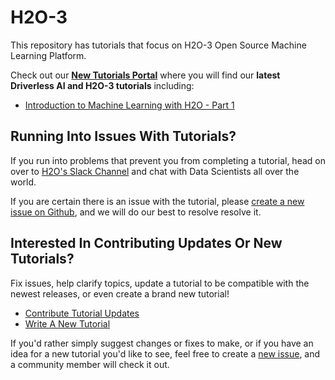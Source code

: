 # H2O-3

This repository has tutorials that focus on H2O-3 Open Source Machine Learning Platform.

Check out our [**New Tutorials Portal**](https://h2oai.github.io/tutorials/) where you will find our **latest Driverless AI and H2O-3 tutorials** including: 

- [Introduction to Machine Learning with H2O - Part 1](https://h2oai.github.io/tutorials/introduction-to-machine-learning-with-h2o-part-1/#0)

## Running Into Issues With Tutorials?

If you run into problems that prevent you from completing a tutorial, head on over to [H2O's Slack Channel](https://www.h2o.ai/community/driverless-ai-community/) and chat with Data Scientists all over the world.

If you are certain there is an issue with the tutorial, please [create a new issue on Github](https://github.com/h2oai/tutorials/issues), and we will do our best to resolve resolve it.

## Interested In Contributing Updates Or New Tutorials?

Fix issues, help clarify topics, update a tutorial to be compatible with the newest releases, or even create a brand new tutorial!

- [Contribute Tutorial Updates](https://github.com/h2oai/tutorials/blob/master/.github/contribute-tutorial-updates.md)
- [Write A New Tutorial](https://github.com/h2oai/tutorials/wiki/Write-a-New-Tutorial)

If you'd rather simply suggest changes or fixes to make, or if you have an idea for a new tutorial you'd like to see, feel free to create a [new issue](https://github.com/h2oai/tutorials/issues), and a community member will check it out.